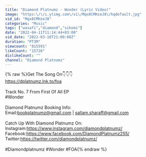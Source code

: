 ```yaml
---
title: "Diamond Platnumz - Wonder (Lyric Video)"
image: "https:\/\/i.ytimg.com\/vi\/Mqx8CMHzeJ8\/hqdefault.jpg"
vid_id: "Mqx8CMHzeJ8"
categories: "Music"
tags: ["wasafi","diamond","sikomi"]
date: "2022-04-11T11:14:44+03:00"
vid_date: "2022-03-10T21:00:08Z"
duration: "PT3M"
viewcount: "815591"
likeCount: "15728"
dislikeCount: ""
channel: "Diamond Platnumz"
---
```

{% raw %}Get The Song On👇👇👇<br /><a rel="nofollow" target="blank" href="https://dplatnumz.lnk.to/foa">https://dplatnumz.lnk.to/foa</a><br /><br />Track No. 7 From First Of All EP<br />#Wonder <br /><br />Diamond Platnumz Booking Info:<br />Email:bookplatnumz@gmail.com | sallam.sharaff@gmail.com<br /><br />Catch Up With Diamond Platnumz On:<br />Instagram:<a rel="nofollow" target="blank" href="https://www.instagram.com/diamondplatnumz/">https://www.instagram.com/diamondplatnumz/</a><br />Facebook:<a rel="nofollow" target="blank" href="https://www.facebook.com/DiamondPlatnumz255/">https://www.facebook.com/DiamondPlatnumz255/</a><br />Twitter:<a rel="nofollow" target="blank" href="https://twitter.com/diamondplatnumz/">https://twitter.com/diamondplatnumz/</a><br /><br />#Diamondplatnumz #Wonder #FOA{% endraw %}
